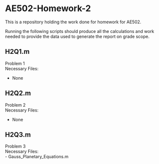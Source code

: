 # AE502-Homework-2
This is a repository holding the work done for homework for AE502.

Running the following scripts should produce all the calculations and work needed to provide the data used to 
generate the report on grade scope.

## H2Q1.m
Problem 1  
Necessary Files:  
   - None  
## H2Q2.m
Problem 2  
Necessary Files:  
   - None  
## H2Q3.m
Problem 3  
Necessary Files:  
    - Gauss_Planetary_Equations.m  
